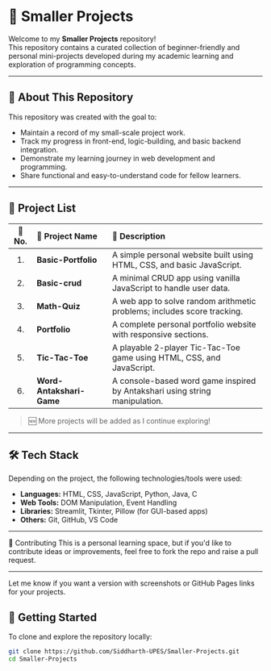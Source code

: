# 📁 Smaller Projects

Welcome to my **Smaller Projects** repository!  
This repository contains a curated collection of beginner-friendly and personal mini-projects developed during my academic learning and exploration of programming concepts.

---

## 📖 About This Repository

This repository was created with the goal to:

- Maintain a record of my small-scale project work.
- Track my progress in front-end, logic-building, and basic backend integration.
- Demonstrate my learning journey in web development and programming.
- Share functional and easy-to-understand code for fellow learners.

---

## 📂 Project List

| 🔢 No. | 📌 Project Name             | 📝 Description                                                                 |
|:------:|:---------------------------|:------------------------------------------------------------------------------|
| 1.    | **Basic-Portfolio**         | A simple personal website built using HTML, CSS, and basic JavaScript.       |
| 2.    | **Basic-crud**              | A minimal CRUD app using vanilla JavaScript to handle user data.             |
| 3.    | **Math-Quiz**               | A web app to solve random arithmetic problems; includes score tracking.      |
| 4.    | **Portfolio**               | A complete personal portfolio website with responsive sections.              |
| 5.    | **Tic-Tac-Toe**             | A playable 2-player Tic-Tac-Toe game using HTML, CSS, and JavaScript.        |
| 6.    | **Word-Antakshari-Game**    | A console-based word game inspired by Antakshari using string manipulation.  |

> 🆕 More projects will be added as I continue exploring!

---

## 🛠️ Tech Stack

Depending on the project, the following technologies/tools were used:

- **Languages:** HTML, CSS, JavaScript, Python, Java, C
- **Web Tools:** DOM Manipulation, Event Handling
- **Libraries:** Streamlit, Tkinter, Pillow (for GUI-based apps)
- **Others:** Git, GitHub, VS Code

---
🤝 Contributing
This is a personal learning space, but if you'd like to contribute ideas or improvements, feel free to fork the repo and raise a pull request.


---

Let me know if you want a version with screenshots or GitHub Pages links for your projects. 



## 🚀 Getting Started

To clone and explore the repository locally:

 ```bash
git clone https://github.com/Siddharth-UPES/Smaller-Projects.git
cd Smaller-Projects



